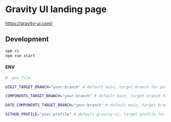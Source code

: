 # Gravity UI landing page

https://gravity-ui.com/

## Development

```bash
npm ci
npm run start
```

#### ENV

```bash
# .env file

UIKIT_TARGET_BRANCH="your-branch" # default main, target branch for pulling documentation from uikit

COMPONENTS_TARGET_BRANCH="your-branch" # default main, target branch for pulling documentation from components

DATE_COMPONENTS_TARGET_BRANCH="your-branch" # default main, target branch for pulling documentation from date-components

GITHUB_PROFILE="your profile" # default gravity-ui, target profile for pulling documentation from components
```
